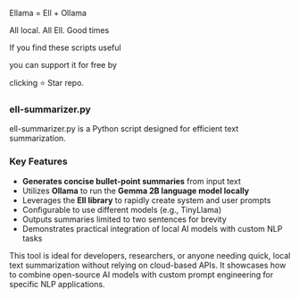Ellama = Ell + Ollama

All local. All Ell. Good times

If you find these scripts useful

you can support it for free by 

clicking ⭐ Star repo.


### ell-summarizer.py

ell-summarizer.py is a Python script designed for efficient text summarization. 

### Key Features

* **Generates concise bullet-point summaries** from input text
* Utilizes **Ollama** to run the **Gemma 2B language model locally**
* Leverages the **Ell library** to rapidly create system and user prompts
* Configurable to use different models (e.g., TinyLlama)
* Outputs summaries limited to two sentences for brevity
* Demonstrates practical integration of local AI models with custom NLP tasks

This tool is ideal for developers, researchers, or anyone needing quick, local text summarization without relying on cloud-based APIs. It showcases how to combine open-source AI models with custom prompt engineering for specific NLP applications.
